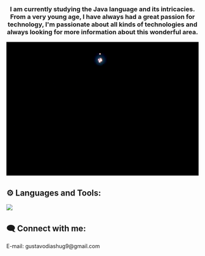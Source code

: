 
  <h3 align="center">
    I am currently studying  the Java language and its intricacies. From a very young age, I have always had a great                   passion for technology, I'm passionate about all kinds of technologies and always looking for more information about this           wonderful area.
  </h3>

<p align="center">
  <img src="/assets/img/3vis.gif" width="700px" height="350px">
</p>

## ⚙️ Languages and Tools: 
<div>
  <p align="left">
  <a href="https://skillicons.dev">
    <img src="https://skillicons.dev/icons?i=java,py,git,aws,docker"/>
  </a>
</p>
</div>

## 🗨️ Connect with me:
<p align="left">
  <p> E-mail: gustavodiashug9@gmail.com </p>
</p>


  
 
